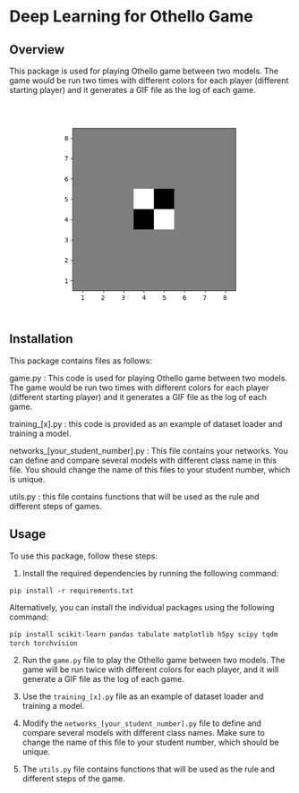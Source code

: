 # Deep Learning for Othello Game

## Overview

This package is used for playing Othello game between two models. The game would be run two times with different colors for each player (different starting player) and it generates a GIF file as the log of each game.

![alt text](games/game_0.gif)

## Installation

This package contains files as follows:

game.py : This code is used for playing Othello game between two models. The game would be run two times with different colors for each player (different starting player) and it generates a GIF file as the log of each game.

training_[x].py : this code is provided as an example of dataset loader and training a model.
 
networks_[your_student_number].py : This file contains your networks. You can define and compare several models with different class name in this file. You should change the name of this files to your student number, which is unique.

utils.py : this file contains functions that will be used as the rule and different steps of games.

## Usage

To use this package, follow these steps:

1. Install the required dependencies by running the following command:
```
pip install -r requirements.txt
```
Alternatively, you can install the individual packages using the following command:
```
pip install scikit-learn pandas tabulate matplotlib h5py scipy tqdm torch torchvision
```

2. Run the `game.py` file to play the Othello game between two models. The game will be run twice with different colors for each player, and it will generate a GIF file as the log of each game.

3. Use the `training_[x].py` file as an example of dataset loader and training a model.

4. Modify the `networks_[your_student_number].py` file to define and compare several models with different class names. Make sure to change the name of this file to your student number, which should be unique.

5. The `utils.py` file contains functions that will be used as the rule and different steps of the game.